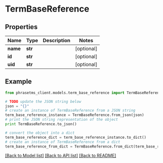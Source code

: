 # TermBaseReference

## Properties

| Name     | Type    | Description | Notes      |
| -------- | ------- | ----------- | ---------- |
| **name** | **str** |             | [optional] |
| **id**   | **str** |             | [optional] |
| **uid**  | **str** |             | [optional] |

## Example

```python
from phrasetms_client.models.term_base_reference import TermBaseReference

# TODO update the JSON string below
json = "{}"
# create an instance of TermBaseReference from a JSON string
term_base_reference_instance = TermBaseReference.from_json(json)
# print the JSON string representation of the object
print TermBaseReference.to_json()

# convert the object into a dict
term_base_reference_dict = term_base_reference_instance.to_dict()
# create an instance of TermBaseReference from a dict
term_base_reference_from_dict = TermBaseReference.from_dict(term_base_reference_dict)
```

[[Back to Model list]](../README.md#documentation-for-models) [[Back to API list]](../README.md#documentation-for-api-endpoints) [[Back to README]](../README.md)
